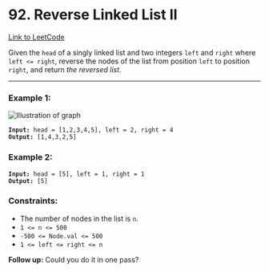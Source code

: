 # 92. Reverse Linked List II

[Link to LeetCode](https://leetcode.com/problems/reverse-linked-list-ii/)

Given the `head` of a singly linked list and two integers `left` and `right` where `left <= right`, reverse the nodes of the list from position `left` to position `right`, and return _the reversed list_.

---

### Example 1:

![Illustration of graph](https://assets.leetcode.com/uploads/2021/02/19/rev2ex2.jpg)

<pre><code><strong>Input:</strong> head = [1,2,3,4,5], left = 2, right = 4
<strong>Output:</strong> [1,4,3,2,5]</code></pre>

### Example 2:

<pre><code><strong>Input:</strong> head = [5], left = 1, right = 1
<strong>Output:</strong> [5]</code></pre>

### Constraints:

* The number of nodes in the list is `n`.
* `1 <= n <= 500`
* `-500 <= Node.val <= 500`
* `1 <= left <= right <= n`

**Follow up:** Could you do it in one pass?